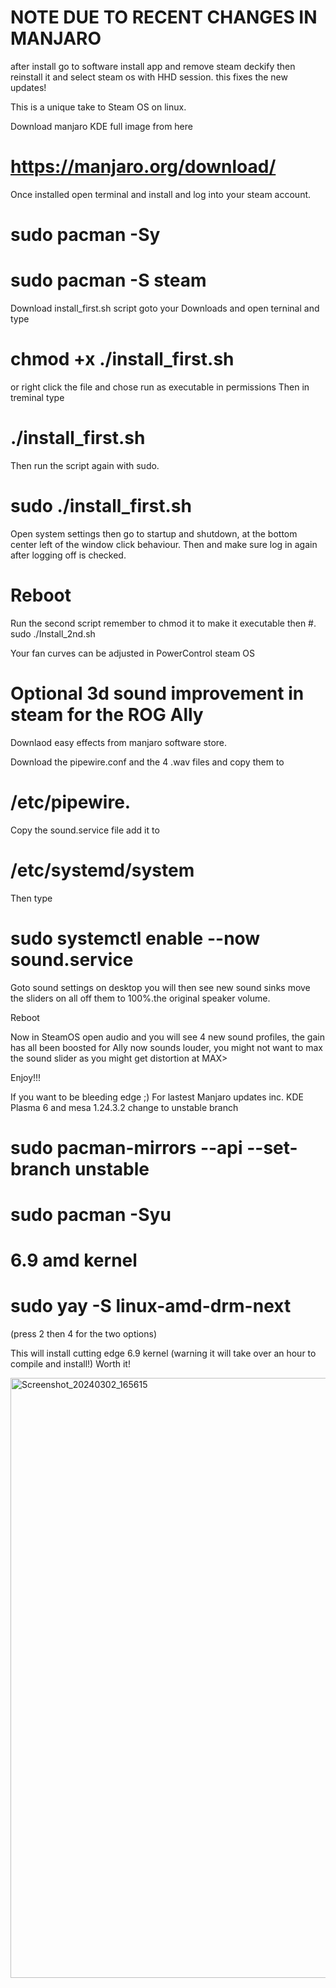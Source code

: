 # NOTE DUE TO RECENT CHANGES IN MANJARO 
after install go to software install app and remove steam deckify then reinstall it and select steam os with HHD session. this fixes the new updates!

This is a unique take to Steam OS on linux.



Download manjaro KDE full image from here 

# https://manjaro.org/download/

Once installed open terminal and install and log into your steam account.

# sudo pacman -Sy 
# sudo pacman -S steam 

Download install_first.sh script goto your Downloads and open terninal and type 
# chmod +x ./install_first.sh
or right click the file and chose run as executable in permissions 
Then in treminal type 

#  ./install_first.sh 

Then run the script again with sudo.

# sudo ./install_first.sh

Open system settings then go to  startup and shutdown, at the bottom center left of the window click behaviour. Then and make sure log in again after logging off is checked. 

# Reboot

Run the second script remember to chmod it to make it executable then
#. sudo ./Install_2nd.sh

Your fan curves can be adjusted in PowerControl steam
OS

# Optional 3d sound improvement in steam for the ROG Ally

Downlaod easy effects from manjaro software store.

Download the pipewire.conf and the 4 .wav files and copy them to 
# /etc/pipewire.

Copy the sound.service file add it to 

# /etc/systemd/system

Then type
# sudo systemctl enable --now sound.service

Goto sound settings on desktop you will then see new sound sinks move the sliders on all off them to 100%.the original speaker volume.

Reboot

Now in SteamOS open audio and you will see 4 new sound profiles, the gain has all been boosted for Ally now sounds louder, you might not want to max the sound slider as you might get distortion at MAX>

Enjoy!!!

If you want to be bleeding edge ;)
For lastest Manjaro updates inc. KDE Plasma 6 and mesa 1.24.3.2 change to unstable branch 

# sudo pacman-mirrors --api --set-branch unstable      
# sudo pacman -Syu


# 6.9 amd kernel

# sudo yay -S linux-amd-drm-next
(press 2 then 4 for the two options)

This will install cutting edge 6.9 kernel (warning it will take over an hour to compile and install!)
Worth it!


 <img width="960" alt="Screenshot_20240302_165615" src="https://github.com/ripplingsnake/Manjaro-SteamOS/assets/144014277/49c9ae42-ddb9-42aa-aef8-08c63910ec77">





